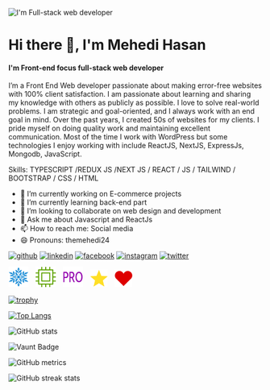 ![I'm Full-stack web developer](https://mir-s3-cdn-cf.behance.net/6607b4b36d01123065243a9b8021e1b9/c6429c7a-0dd0-4334-b27a-7b6ce35b346e_rwc_0x42x1584x312x1584.jpg?h=ab0f0d4682150ed5e3f213ca6d52e264)

# Hi there 👋, I'm Mehedi Hasan
#### I'm Front-end focus full-stack web developer

I’m a Front End Web developer passionate about making error-free websites with 100% client satisfaction. I am passionate about learning and sharing my knowledge with others as publicly as possible. I love to solve real-world problems. I am strategic and goal-oriented, and I always work with an end goal in mind. Over the past years, I created 50s of websites for my clients. I pride myself on doing quality work and maintaining excellent communication. Most of the time I work with WordPress but some technologies I enjoy working with include ReactJS, NextJS, ExpressJs, Mongodb, JavaScript.

Skills: TYPESCRIPT /REDUX JS /NEXT JS / REACT / JS / TAILWIND / BOOTSTRAP / CSS / HTML

- 🔭 I’m currently working on E-commerce projects 
- 🌱 I’m currently learning back-end part 
- 👯 I’m looking to collaborate on web design and development 
- 💬 Ask me about Javascript and ReactJs 
- 📫 How to reach me: Social media 
- 😄 Pronouns: themehedi24 


[<img src='https://cdn.jsdelivr.net/npm/simple-icons@3.0.1/icons/github.svg' alt='github' height='40'>](https://github.com/developermehedi99)  [<img src='https://cdn.jsdelivr.net/npm/simple-icons@3.0.1/icons/linkedin.svg' alt='linkedin' height='40'>](https://www.linkedin.com/in/themehedi24/)  [<img src='https://cdn.jsdelivr.net/npm/simple-icons@3.0.1/icons/facebook.svg' alt='facebook' height='40'>](https://www.facebook.com/themehedi24)  [<img src='https://cdn.jsdelivr.net/npm/simple-icons@3.0.1/icons/instagram.svg' alt='instagram' height='40'>](https://www.instagram.com/themehedi24/)  [<img src='https://cdn.jsdelivr.net/npm/simple-icons@3.0.1/icons/twitter.svg' alt='twitter' height='40'>](https://twitter.com/themehedi24)  

<a href='https://archiveprogram.github.com/'><img src='https://raw.githubusercontent.com/acervenky/animated-github-badges/master/assets/acbadge.gif' width='40' height='40'></a> <a href='https://docs.github.com/en/developers'><img src='https://raw.githubusercontent.com/acervenky/animated-github-badges/master/assets/devbadge.gif' width='40' height='40'></a> <a href='https://github.com/pricing'><img src='https://raw.githubusercontent.com/acervenky/animated-github-badges/master/assets/pro.gif' width='40' height='40'></a> <a href='https://stars.github.com/'><img src='https://raw.githubusercontent.com/acervenky/animated-github-badges/master/assets/starbadge.gif' width='35' height='35'></a> <a href='https://docs.github.com/en/github/supporting-the-open-source-community-with-github-sponsors'><img src='https://raw.githubusercontent.com/acervenky/animated-github-badges/master/assets/sponsorbadge.gif' width='35' height='35'></a> 

[![trophy](https://github-profile-trophy.vercel.app/?username=developermehedi99)](https://github.com/ryo-ma/github-profile-trophy)

[![Top Langs](https://github-readme-stats.vercel.app/api/top-langs/?username=developermehedi99)](https://github.com/anuraghazra/github-readme-stats)

![GitHub stats](https://github-readme-stats.vercel.app/api?username=developermehedi99&show_icons=true&count_private=true)  

![Vaunt Badge](https://api.vaunt.dev/v1/github/entities/developermehedi99/contributions?format=svg&private=true)  

![GitHub metrics](https://metrics.lecoq.io/developermehedi99)  

![GitHub streak stats](https://streak-stats.demolab.com/?user=developermehedi99)  

